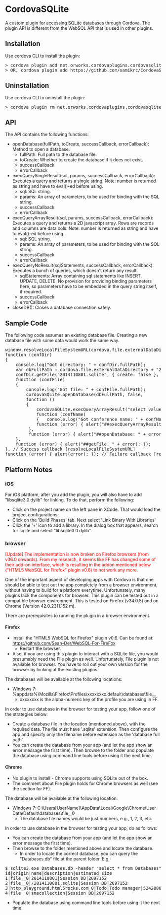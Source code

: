 CordovaSQLite
=============

A custom plugin for accessing SQLite databases through Cordova. The plugin API is different from the WebSQL API that is used in other plugins.

## Installation

Use cordova CLI to install the plugin:
<pre>
> cordova plugin add net.orworks.cordovaplugins.cordovasqlite
> OR, cordova plugin add https://github.com/samikrc/CordovaSQLite.git
</pre>

## Uninstallation

Use cordova CLI to uninstall the plugin:
<pre>
> cordova plugin rm net.orworks.cordovaplugins.cordovasqlite
</pre>

## API

The API contains the following functions:
- openDatabase(fullPath, toCreate, successCallback, errorCallback): Method to open a database.
  - fullPath: Full path to the database file.
  - toCreate: Whether to create the database if it does not exist.
  - successCallback
  - errorCallback
- execQuerySingleResult(sql, params, successCallback, errorCallback): Executes a query and returns a single string. Note: number is returned as string and have to eval()-ed before using.
  - sql: SQL string.
  - params: An array of parameters, to be used for binding with the SQL string.
  - successCallback
  - errorCallback
- execQueryArrayResult(sql, params, successCallback, errorCallback): Executes a query and returns a 2D javascript array. Rows are records and columns are data cols. Note: number is returned as string and have to eval()-ed before using.
  - sql: SQL string.
  - params: An array of parameters, to be used for binding with the SQL string.
  - successCallback
  - errorCallback
- execQueryNoResult(sqlStatements, successCallback, errorCallback): Executes a bunch of queries, which doesn't return any result.
  - sqlStatements: Array containing sql statements like INSERT, UPDATE, DELETE. No provision for providing binding parameters here, so parameters have to be embedded in the query string itself, if required.
  - successCallback
  - errorCallback
- closeDB(): Closes a database connection safely.

## Sample Code

The following code assumes an existing database file. Creating a new database file with some data would work the same way. 

<pre>
window.resolveLocalFileSystemURL(cordova.file.externalDataDirectory,
function (confDir)
{
	console.log("Got directory: " + confDir.fullPath);
	var dbFullPath = cordova.file.externalDataDirectory + "2014110801.sqlite";
	confDir.getFile("2014110801.sqlite", { create: false },
	function (confFile)
	{
		console.log("Got file: " + confFile.fullPath);
		cordovaSQLite.openDatabase(dbFullPath, false,
		function ()
		{
			cordovaSQLite.execQueryArrayResult("select value from info where name=?", ["Conference"],
			function (confName)
			{   console.log("Got conference name: " + confName);   },
			function (error) { alert("##execQueryArrayResult: " + error); });
		 },
		 function (error) { alert("##openDatabase: " + error); });
	},
	function (error) { alert("##getFile: " + error); });
}, // Success callback [resolveLocalFileSystemURL]
function (error) { alert(error); }); // Failure callback [resolveLocalFileSystemURL]
</pre>

## Platform Notes

### iOS

For iOS platform, after you add the plugin, you will also have to add "libsqlite3.0.dylib" for linking. To do that, perform the following:
- Click on the project name on the left pane in XCode. That would load the project configurations.
- Click on the 'Build Phases' tab. Next select 'Link Binary With Libraries'
- Click the '+' icon to add a library. In the dialog box that appears, search for sqlite and select "libsqlite3.0.dylib".

### browser

<span style="color: red">[Update] The implementation is now broken on Firefox browsers (from v36.0 onwards). From my research, it seems like FF has changed some of their add-on interface, which is resulting in the addon mentioned below ("HTML5 WebSQL for Firefox" plugin v0.6) to not work any more.</span>

One of the important aspect of developing apps with Cordova is that one should be able to test out the app completely from a browser environment, without having to build for a platform everytime. Unfortunately, many plugins lack the components for browser. This plugin can be tested out in a compatible browser environment. This is tested on Firefox (v34.0.5) and on Chrome (Version 42.0.2311.152 m).

There are prerequisites to running the plugin in a browser environment.

#### Firefox
- Install the "HTML5 WebSQL for Firefox" plugin v0.6. Can be found at: https://github.com/Sean-Der/WebSQL-For-FireFox
  - Restart the browser.
- Also, if you are using this plugin to interact with a SQLite file, you would presumably need the File plugin as well. Unfortunately, File plugin is not available for browser. You have to roll out your own version for the browser by looking at the existing plugins.

The databases will be available at the following locations: 
- Windows 7: %appdata%\Mozilla\Firefox\Profiles\xxxxxxxx.default\databases\file__
  - xxxxxxxx is the alpha-numeric key of the profile you are using in FF.

In order to use database in the browser for testing your app, follow one of the strategies below:
- Create a database file in the location (mentioned above), with the required data. The file must have '.sqlite' extension. Then configure the app and specify only the filename before extension as the 'database full path'.
- You can create the database from your app (and let the app show an error message the first time). Then browse to the folder and populate the database using command line tools before using it the next time.

#### Chrome
- No plugin to install - Chrome supports using SQLite out of the box.
- The comment about File plugin holds for Chrome browsers as well (see the section for FF).

The database will be available at the following location:
- Windows 7: C:\Users\[UserName]\AppData\Local\Google\Chrome\User Data\Default\databases\file__0
  - The database file names would be just numbers, e.g., 1, 2, 3, etc.

In order to use database in the browser for testing your app, do as follows:
- You can create the database from your app (and let the app show an error message the first time). 
- Then browse to the folder mentioned above and locate the database.
  - In order to locate the correct database, you can query the "Databases.db" file at the parent folder. E.g. 
<pre>
$ sqlite3.exe Databases.db -header "select * from Databases"
id|origin|name|description|estimated_size
1|file__0|2014110801|Session DB|2097152
2|file__0|/2014110801.sqlite|Session DB|2097152
3|http_playground.html5rocks.com_0|Todo|Todo manager|5242880
4|file__0|smscollection|Session DB|2097152
</pre>
- Populate the database using command line tools before using it the next time.
